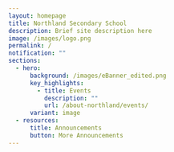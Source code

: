 ```yaml
---
layout: homepage
title: Northland Secondary School
description: Brief site description here
image: /images/logo.png
permalink: /
notification: ""
sections:
  - hero:
      background: /images/eBanner_edited.png
      key_highlights:
        - title: Events
          description: ""
          url: /about-northland/events/
      variant: image
  - resources:
      title: Announcements
      button: More Announcements
---
```

